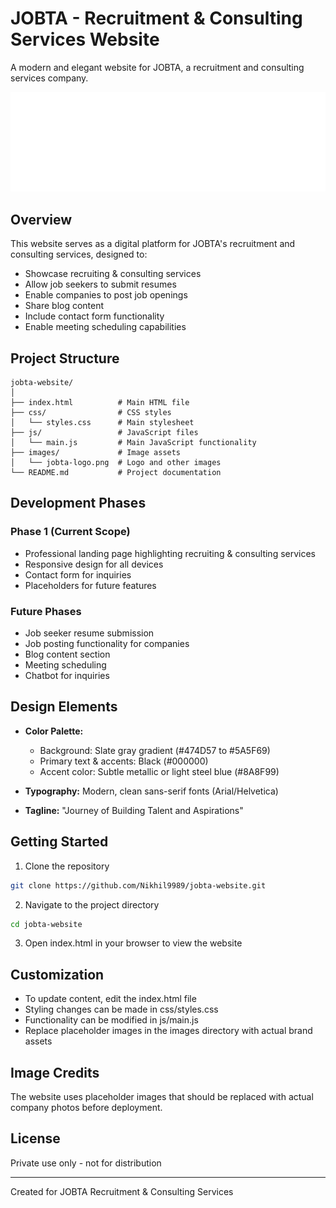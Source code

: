 # JOBTA - Recruitment & Consulting Services Website

A modern and elegant website for JOBTA, a recruitment and consulting services company.

![JOBTA Logo](images/jobta-logo.png)

## Overview

This website serves as a digital platform for JOBTA's recruitment and consulting services, designed to:

- Showcase recruiting & consulting services
- Allow job seekers to submit resumes
- Enable companies to post job openings
- Share blog content
- Include contact form functionality
- Enable meeting scheduling capabilities

## Project Structure

```
jobta-website/
│
├── index.html          # Main HTML file
├── css/                # CSS styles
│   └── styles.css      # Main stylesheet
├── js/                 # JavaScript files
│   └── main.js         # Main JavaScript functionality
├── images/             # Image assets
│   └── jobta-logo.png  # Logo and other images
└── README.md           # Project documentation
```

## Development Phases

### Phase 1 (Current Scope)
- Professional landing page highlighting recruiting & consulting services
- Responsive design for all devices
- Contact form for inquiries
- Placeholders for future features

### Future Phases
- Job seeker resume submission
- Job posting functionality for companies
- Blog content section
- Meeting scheduling
- Chatbot for inquiries

## Design Elements

- **Color Palette:**
  - Background: Slate gray gradient (#474D57 to #5A5F69)
  - Primary text & accents: Black (#000000)
  - Accent color: Subtle metallic or light steel blue (#8A8F99)

- **Typography:** Modern, clean sans-serif fonts (Arial/Helvetica)

- **Tagline:** "Journey of Building Talent and Aspirations"

## Getting Started

1. Clone the repository
```bash
git clone https://github.com/Nikhil9989/jobta-website.git
```

2. Navigate to the project directory
```bash
cd jobta-website
```

3. Open index.html in your browser to view the website

## Customization

- To update content, edit the index.html file
- Styling changes can be made in css/styles.css
- Functionality can be modified in js/main.js
- Replace placeholder images in the images directory with actual brand assets

## Image Credits

The website uses placeholder images that should be replaced with actual company photos before deployment.

## License

Private use only - not for distribution

---

Created for JOBTA Recruitment & Consulting Services